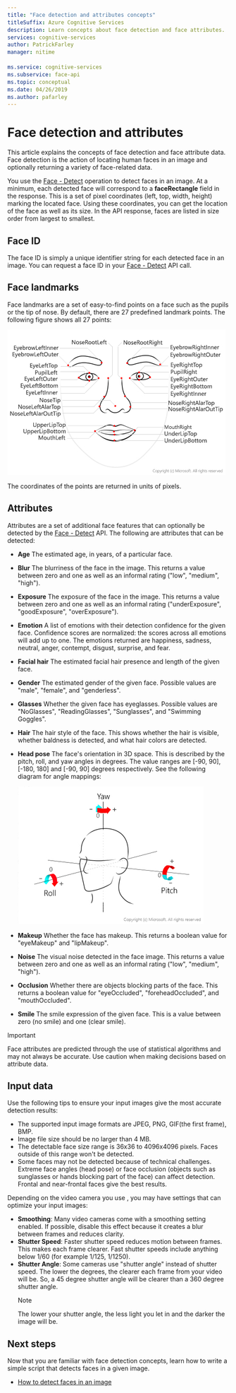 ```yaml
---
title: "Face detection and attributes concepts"
titleSuffix: Azure Cognitive Services
description: Learn concepts about face detection and face attributes.
services: cognitive-services
author: PatrickFarley
manager: nitime

ms.service: cognitive-services
ms.subservice: face-api
ms.topic: conceptual
ms.date: 04/26/2019
ms.author: pafarley
---
```


# Face detection and attributes

This article explains the concepts of face detection and face attribute data. Face detection is the action of locating human faces in an image and optionally returning a variety of face-related data.

You use the [Face - Detect](https://westus.dev.cognitive.microsoft.com/docs/services/563879b61984550e40cbbe8d/operations/563879b61984550f30395236) operation to detect faces in an image. At a minimum, each detected face will correspond to a **faceRectangle** field in the response. This is a set of pixel coordinates (left, top, width, height) marking the located face. Using these coordinates, you can get the location of the face as well as its size. In the API response, faces are listed in size order from largest to smallest.

## Face ID

The face ID is simply a unique identifier string for each detected face in an image. You can request a face ID in your [Face - Detect](https://westus.dev.cognitive.microsoft.com/docs/services/563879b61984550e40cbbe8d/operations/563879b61984550f30395236) API call.

## Face landmarks

Face landmarks are a set of easy-to-find points on a face such as the pupils or the tip of nose. By default, there are 27 predefined landmark points. The following figure shows all 27 points:

![A face diagram with all 27 landmarks labeled](../Images/landmarks.1.jpg)

The coordinates of the points are returned in units of pixels.

## Attributes

Attributes are a set of additional face features that can optionally be detected by the [Face - Detect](https://westus.dev.cognitive.microsoft.com/docs/services/563879b61984550e40cbbe8d/operations/563879b61984550f30395236) API. The following are attributes that can be detected:

* **Age** The estimated age, in years, of a particular face.
* **Blur** The blurriness of the face in the image. This returns a value between zero and one as well as an informal rating ("low", "medium", "high").
* **Exposure** The exposure of the face in the image. This returns a value between zero and one as well as an informal rating ("underExposure", "goodExposure", "overExposure").
* **Emotion** A list of emotions with their detection confidence for the given face. Confidence scores are normalized: the scores across all emotions will add up to one. The emotions returned are happiness, sadness, neutral, anger, contempt, disgust, surprise, and fear.
* **Facial hair** The estimated facial hair presence and length of the given face.
* **Gender** The estimated gender of the given face. Possible values are "male", "female", and "genderless".
* **Glasses** Whether the given face has eyeglasses. Possible values are "NoGlasses", "ReadingGlasses", "Sunglasses", and "Swimming Goggles".
* **Hair** The hair style of the face. This shows whether the hair is visible, whether baldness is detected, and what hair colors are detected.
* **Head pose** The face's orientation in 3D space. This is described by the pitch, roll, and yaw angles in degrees. The value ranges are [-90, 90], [-180, 180] and [-90, 90] degrees respectively. See the following diagram for angle mappings:

    ![A head with the pitch, roll, and yaw axes labeled](../Images/headpose.1.jpg)
* **Makeup** Whether the face has makeup. This returns a boolean value for "eyeMakeup" and "lipMakeup".
* **Noise** The visual noise detected in the face image. This returns a value between zero and one as well as an informal rating ("low", "medium", "high").
* **Occlusion** Whether there are objects blocking parts of the face. This returns a boolean value for "eyeOccluded", "foreheadOccluded", and "mouthOccluded".
* **Smile** The smile expression of the given face. This is a value between zero (no smile) and one (clear smile).

> [!IMPORTANT]
> Face attributes are predicted through the use of statistical algorithms and may not always be accurate. Use caution when making decisions based on attribute data.

## Input data

Use the following tips to ensure your input images give the most accurate detection results:

* The supported input image formats are JPEG, PNG, GIF(the first frame), BMP.
* Image file size should be no larger than 4 MB.
* The detectable face size range is 36x36 to 4096x4096 pixels. Faces outside of this range won't be detected.
* Some faces may not be detected because of technical challenges. Extreme face angles (head pose) or face occlusion (objects such as sunglasses or hands blocking part of the face) can affect detection. Frontal and near-frontal faces give the best results.

Depending on the video camera you use , you may have settings that can optimize your input images:
* **Smoothing**: Many video cameras come with a smoothing setting enabled. If possible, disable this effect because it creates a blur between frames and reduces clarity.
* **Shutter Speed**: Faster shutter speed reduces motion between frames. This makes each frame clearer. Fast shutter speeds include anything below 1/60 (for example 1/125, 1/1250). 
* **Shutter Angle**: Some cameras use "shutter angle" instead of shutter speed. The lower the degrees, the clearer each frame from your video will be. So, a 45 degree shutter angle will be clearer than a 360 degree shutter angle.
   >[!NOTE]
   The lower your shutter angle, the less light you let in and the darker the image will be.

## Next steps

Now that you are familiar with face detection concepts, learn how to write a simple script that detects faces in a given image.

* [How to detect faces in an image](../Face-API-How-to-Topics/HowtoDetectFacesinImage.md)
